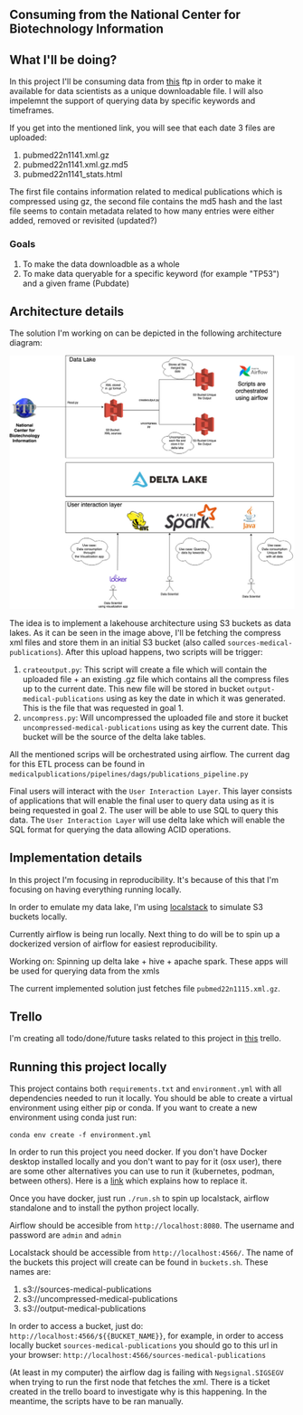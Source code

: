 ## Consuming from the National Center for Biotechnology Information

## What I'll be doing?

In this project I'll be consuming data from [this](https://ftp.ncbi.nlm.nih.gov/pubmed/updatefiles/) ftp in order to make it available for data scientists as a unique downloadable file. I will also impelemnt the support of querying data by specific keywords and timeframes.

If you get into the mentioned link, you will see that each date 3 files are uploaded:

1. pubmed22n1141.xml.gz 
2. pubmed22n1141.xml.gz.md5
3. pubmed22n1141_stats.html

The first file contains information related to medical publications which is compressed using gz, the second file contains the md5 hash and the last file seems to contain metadata related to how many entries were either added, removed or revisited (updated?)


### Goals

1. To make the data downloadble as a whole
2. To make data queryable for a specific keyword (for example "TP53") and a given frame (Pubdate)

## Architecture details

The solution I'm working on can be depicted in the following architecture diagram:

![architecture_diagram.jpg](Data_consumption.jpg)


The idea is to implement a lakehouse architecture using S3 buckets as data lakes. As it can be seen in the image above, I'll be fetching the compress xml files and store them in an initial S3 bucket (also called `sources-medical-publications`). After this upload happens, two scripts will be trigger: 

1. `crateoutput.py`: This script will create a file which will contain the uploaded file + an existing .gz file which contains all the compress files up to the current date. This new file will be stored in bucket `output-medical-publications` using as key the date in which it was generated. This is the file that was requested in goal 1.
2. `uncompress.py`: Will uncompressed the uploaded file and store it bucket `uncompressed-medical-publications` using as key the current date. This bucket will be the source of the delta lake tables.

All the mentioned scrips will be orchestrated using airflow. The current dag for this ETL process can be found in `medicalpublications/pipelines/dags/publications_pipeline.py`

Final users will interact with the `User Interaction Layer`. This layer consists of applications that will enable the final user to query data using as it is being requested in goal 2. The user will be able to use SQL to query this data. 
The `User Interaction Layer` will use delta lake which will enable the SQL format for querying the data allowing ACID operations.

## Implementation details

In this project I'm focusing in reproducibility. It's because of this that I'm focusing on having everything running locally. 

In order to emulate my data lake, I'm using [localstack](https://localstack.cloud/) to simulate S3 buckets locally. 

Currently airflow is being run locally. Next thing to do will be to spin up a dockerized version of airflow for easiest reproducibility. 

Working on: Spinning up delta lake + hive + apache spark. These apps will be used for querying data from the xmls

The current implemented solution just fetches file `pubmed22n1115.xml.gz`.

## Trello

I'm creating all todo/done/future tasks related to this project in [this](https://trello.com/b/oBtTIA9A/consuming-from-the-national-center-for-biotechnology-information) trello.

## Running this project locally

This project contains both `requirements.txt` and `environment.yml` with all dependencies needed to run it locally. You should be able to create a virtual environment using either pip or conda. If you want to create a new environment using conda just run:

``` shell
conda env create -f environment.yml
```

In order to run this project you need docker. If you don't have Docker desktop installed locally and you don't want to pay for it (osx user), there are some other alternatives you can use to run it (kubernetes, podman, between others). Here is a [link](https://dnsmichi.at/2022/03/15/docker-desktop-alternatives-macos-podman-nerdctl-rancher-desktop/) which explains how to replace it.

Once you have docker, just run `./run.sh` to spin up localstack, airflow standalone and to install the python project locally.

Airflow should be accesible from `http://localhost:8080`. The username and password are `admin` and `admin` 

Localstack should be accessible from `http://localhost:4566/`. The name of the buckets this project will create can be found in `buckets.sh`. These names are:
1. s3://sources-medical-publications
2. s3://uncompressed-medical-publications
3. s3://output-medical-publications

In order to access a bucket, just do: `http://localhost:4566/${{BUCKET_NAME}}`, for example, in order to access locally bucket `sources-medical-publications` you should go to this url in your browser: `http://localhost:4566/sources-medical-publications`

(At least in my computer) the airflow dag is failing with `Negsignal.SIGSEGV` when trying to run the first node that fetches the xml. There is a ticket created in the trello board to investigate why is this happening. In the meantime, the scripts have to be ran manually.
